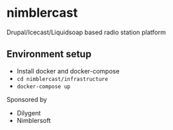 # nimblercast
Drupal/Icecast/Liquidsoap based radio station platform

## Environment setup

* Install docker and docker-compose
* `cd nimblercast/infrastructure`
* `docker-compose up`

Sponsored by

* Dilygent
* Nimblersoft
